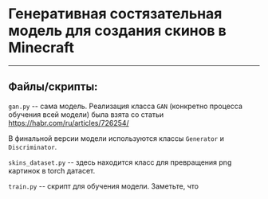 # Генеративная состязательная модель для создания скинов в Minecraft

---

## Файлы/скрипты:

```gan.py``` -- сама модель. Реализация класса ```GAN``` (конкретно процесса обучения всей модели) была взята со статьи https://habr.com/ru/articles/726254/

В финальной версии модели используются классы ```Generator``` и ```Discriminator```.

```skins_dataset.py``` -- здесь находится класс для превращения png картинок в torch датасет.

```train.py``` -- скрипт для обучения модели. Заметьте, что 